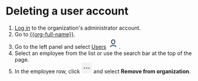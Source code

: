 # Deleting a user account

1. [Log in]({{link-passport}}) to the organization's administrator account.
1. Go to [{{org-full-name}}]({{link-org-main}}).
1. Go to the left panel and select [Users]({{link-org-users}}) ![icon-users](../_assets/organization/icon-users.png).
1. Select an employee from the list or use the search bar at the top of the page.
1. In the employee row, click ![icon-context-menu](../_assets/organization/icon-context-menu.png) and select **Remove from organization**.

